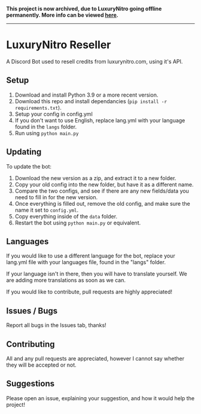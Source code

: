 **This project is now archived, due to LuxuryNitro going offline permanently. More info can be viewed [here](https://github.com/itschasa/luxury).**

---
# LuxuryNitro Reseller
A Discord Bot used to resell credits from luxurynitro.com, using it's API.

## Setup
1. Download and install Python 3.9 or a more recent version.
2. Download this repo and install dependancies (`pip install -r requirements.txt`).
3. Setup your config in config.yml
4. If you don't want to use English, replace lang.yml with your language found in the `langs` folder.
5. Run using `python main.py`

## Updating
To update the bot: 
1. Download the new version as a zip, and extract it to a new folder.
2. Copy your old config into the new folder, but have it as a different name.
3. Compare the two configs, and see if there are any new fields/data you need to fill in for the new version.
4. Once everything is filled out, remove the old config, and make sure the name it set to `config.yml`.
5. Copy everything inside of the `data` folder.
6. Restart the bot using `python main.py` or equivalent.

## Languages
If you would like to use a different language for the bot, replace your lang.yml file with your languages file, found in the "langs" folder.

If your language isn't in there, then you will have to translate yourself. We are adding more translations as soon as we can.

If you would like to contribute, pull requests are highly appreciated!

## Issues / Bugs
Report all bugs in the Issues tab, thanks!

## Contributing
All and any pull requests are appreciated, however I cannot say whether they will be accepted or not.

## Suggestions
Please open an issue, explaining your suggestion, and how it would help the project!
